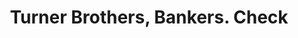 ---
doi: 10.7916/D8612BDH
date_other: '1860'
date_other_textual: 1860-1869
form: printed ephemera
genre:
- Checks (bank checks)
name:
- Turner Brothers, Bankers
object_in_context_url: https://biggert.cul.columbia.edu/items/view/ave_biggert_01135
subject_hierarchical_geographic:
- New York, New York, United States
subject_name:
- Turner Brothers, Bankers
title: Turner Brothers, Bankers. Check
sort_title: Turner Brothers, Bankers. Check
call_number: ave_biggert_01135
coordinates:
- 40.71277777777778,-74.00583333333333
pid: ave_biggert_01135
identifiers: ave_biggert_01135
canvas_id: ldpd:396400
permalink: "/items/ave_biggert_01135/"
layout: iiif-image-page
---